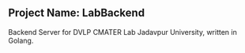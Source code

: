 ## Project Name:  LabBackend

Backend Server for DVLP CMATER Lab Jadavpur University, written in Golang.
